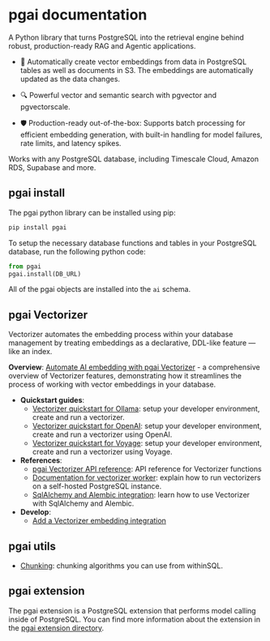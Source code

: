 # pgai documentation

A Python library that turns PostgreSQL into the retrieval engine behind robust, production-ready RAG and Agentic applications.

- 🔄 Automatically create vector embeddings from data in PostgreSQL tables as well as documents in S3.  The embeddings are automatically updated as the data changes.

- 🔍 Powerful vector and semantic search with pgvector and pgvectorscale.

- 🛡️ Production-ready out-of-the-box: Supports batch processing for efficient embedding generation, with built-in handling for model failures, rate limits, and latency spikes.

Works with any PostgreSQL database, including Timescale Cloud, Amazon RDS, Supabase and more.

## pgai install

The pgai python library can be installed using pip:

```bash
pip install pgai
```

To setup the necessary database functions and tables in your PostgreSQL database, run the following python code:

```python
from pgai
pgai.install(DB_URL)
```

All of the pgai objects are installed into the `ai` schema.

## pgai Vectorizer

Vectorizer automates the embedding process within your database management by treating embeddings as a declarative, DDL-like feature — like an index.

 **Overview**: [Automate AI embedding with pgai Vectorizer](vectorizer/overview.md) - a comprehensive overview of Vectorizer features, demonstrating how it streamlines the process of working with vector embeddings in your database.
- **Quickstart guides**:
  * [Vectorizer quickstart for Ollama](vectorizer/quick-start.md): setup your developer environment, create and run a vectorizer.
  * [Vectorizer quickstart for OpenAI](vectorizer/quick-start-openai.md): setup your developer environment, create and run a vectorizer using OpenAI.
  * [Vectorizer quickstart for Voyage](vectorizer/quick-start-voyage.md): setup your developer environment, create and run a vectorizer using Voyage. 
- **References**:
  * [pgai Vectorizer API reference](vectorizer/api-reference.md): API reference for Vectorizer functions 
  * [Documentation for vectorizer worker](vectorizer/worker.md): explain how to run vectorizers on a self-hosted PostgreSQL instance.
  * [SqlAlchemy and Alembic integration](vectorizer/python-integration.md): learn how to use Vectorizer with SqlAlchemy and Alembic.
- **Develop**:
  * [Add a Vectorizer embedding integration](vectorizer/adding-embedding-integration.md)

## pgai utils
  * [Chunking](/docs/utils/chunking.md): chunking algorithms you can use from withinSQL.

## pgai extension

The pgai extension is a PostgreSQL extension that performs model calling inside of PostgreSQL. You can find more information about the extension in the [pgai extension directory](/projects/extension/README.md).